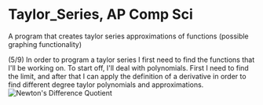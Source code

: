 # Taylor_Series, AP Comp Sci
A program that creates taylor series approximations of functions
(possible graphing functionality)

(5/9) In order to program a taylor series I first need to find 
the functions that I'll be working on. To start off, I'll deal with polynomials.
First I need to find the limit, and after that I can apply the definition of a derivative 
in order to find different degree taylor polynomials and approximations.
![Newton's Difference Quotient](http://svgur.com/i/3Qk.svg)
